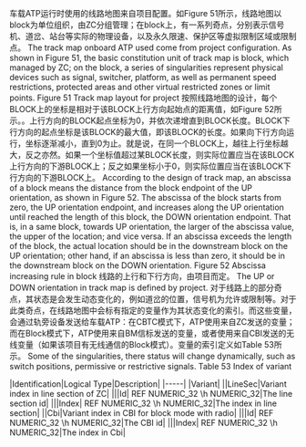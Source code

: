 ﻿
车载ATP运行时使用的线路地图来自项目配置。如Figure 51所示，线路地图以block为单位组织，由ZC分组管理；在block上，有一系列奇点，分别表示信号机、道岔、站台等实际的物理设备，以及永久限速、保护区等虚拟限制区域或限制点。
The track map onboard ATP used come from project configuration. As shown in Figure 51, the basic constitution unit of track map is block, which managed by ZC; on the block, a series of singularities represent physical devices such as signal, switcher, platform, as well as permanent speed restrictions, protected areas and other virtual restricted zones or limit points.
Figure 51 Track map layout for project
按照线路地图的设计，每个BLOCK上的坐标是相对于该BLOCK上行方向起始点的距离值，如Figure 52所示。。上行方向的BLOCK起点坐标为0，并依次递增直到BLOCK长度。BLOCK下行方向的起点坐标是该BLOCK的最大值，即该BLOCK的长度。如果向下行方向运行，坐标逐渐减小，直到0为止。就是说，在同一个BLOCK上，越往上行坐标越大，反之亦然。如果一个坐标值超过某BLOCK长度，则实际位置应当在该BLOCK上行方向的下游BLOCK上；反之如果坐标小于0，则实际位置应当在该BLOCK下行方向的下游BLOCK上。
According to the design of track map, an abscissa of a block means the distance from the block endpoint of the UP orientation, as shown in Figure 52. The abscissa of the block starts from zero, the UP orientation endpoint, and increases along the UP orientation until reached the length of this block, the DOWN orientation endpoint. That is, in a same block, towards UP orientation, the larger of the abscissa value, the upper of the location; and vice versa. If an abscissa exceeds the length of the block, the actual location should be in the downstream block on the UP orientation; other hand, if an abscissa is less than zero, it should be in the downstream block on the DOWN orientation.
Figure 52 Abscissa increasing rule in block
线路的上行和下行方向，由项目而定。
The UP or DOWN orientation in track map is defined by project.
对于线路上的部分奇点，其状态是会发生动态变化的，例如道岔的位置，信号机为允许或限制等。对于此类奇点，在线路地图中会标有指定的变量作为其状态变化的索引。而这些变量，会通过轨旁设备发送给车载ATP：在CBTC模式下，ATP使用来自ZC发送的变量；而在Block模式下，ATP使用来自BM信标发送的变量，或者使用来自CBI发送的无线变量（如果该项目有无线通信的Block模式）。变量的索引定义如Table 53所示。
Some of the singularities, there status will change dynamically, such as switch positions, permissive or restrictive signals. 
Table 53 Index of variant

|Identification|Logical Type|Description|
|-----|
|Variant|
||LineSec|Variant index in line section of ZC|
|||Id| REF NUMERIC_32 \h NUMERIC_32|The line section id|
|||Index| REF NUMERIC_32 \h NUMERIC_32|The index in line section|
||Cbi|Variant index in CBI for block mode with radio|
|||Id| REF NUMERIC_32 \h NUMERIC_32|The CBI id|
|||Index| REF NUMERIC_32 \h NUMERIC_32|The index in Cbi|

